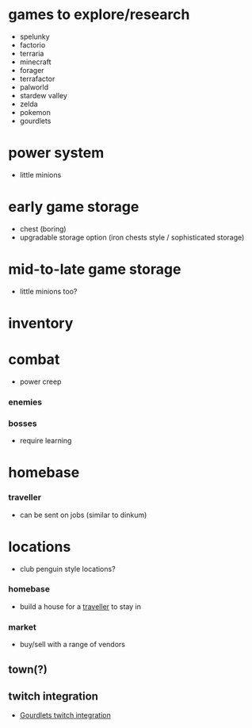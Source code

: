 # games to explore/research
- spelunky
- factorio
- terraria
- minecraft
- forager
- terrafactor
- palworld
- stardew valley
- zelda
- pokemon
- gourdlets
# power system
- little minions
# early game storage
- chest (boring)
- upgradable storage option (iron chests style / sophisticated storage)
# mid-to-late game storage
- little minions too?
# inventory
# combat
- power creep
### enemies
### bosses
- require learning
# homebase
### traveller
- can be sent on jobs (similar to dinkum)
# locations
- club penguin style locations?
### homebase
- build a house for a [traveller](factor-e/ideas#traveller) to stay in
### market
- buy/sell with a range of vendors
## town(?)

## twitch integration
- [Gourdlets twitch integration](https://gourdlets.com/twitch_integration.html)